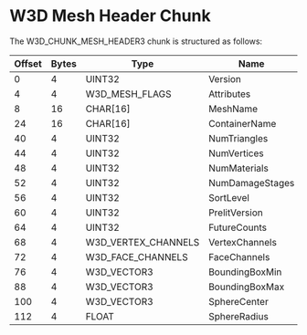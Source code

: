 # W3D Mesh Header Chunk

The W3D_CHUNK_MESH_HEADER3 chunk is structured as follows:

| Offset | Bytes | Type  | Name      |
|--------|-------|-------|-----------|
| 0      | 4     | UINT32  | Version   |
| 4      | 4     | W3D_MESH_FLAGS  | Attributes   |
| 8      | 16     | CHAR[16]  | MeshName   |
| 24      | 16     | CHAR[16]  | ContainerName   |
| 40      | 4     | UINT32  | NumTriangles   |
| 44      | 4     | UINT32  | NumVertices   |
| 48      | 4     | UINT32  | NumMaterials   |
| 52      | 4     | UINT32  | NumDamageStages   |
| 56      | 4     | UINT32  | SortLevel   |
| 60      | 4     | UINT32  | PrelitVersion   |
| 64      | 4     | UINT32  | FutureCounts   |
| 68      | 4     | W3D_VERTEX_CHANNELS  | VertexChannels   |
| 72      | 4     | W3D_FACE_CHANNELS  | FaceChannels   |
| 76      | 4     | W3D_VECTOR3  | BoundingBoxMin   |
| 88      | 4     | W3D_VECTOR3  | BoundingBoxMax   |
| 100      | 4     | W3D_VECTOR3  | SphereCenter   |
| 112      | 4     | FLOAT  | SphereRadius   |